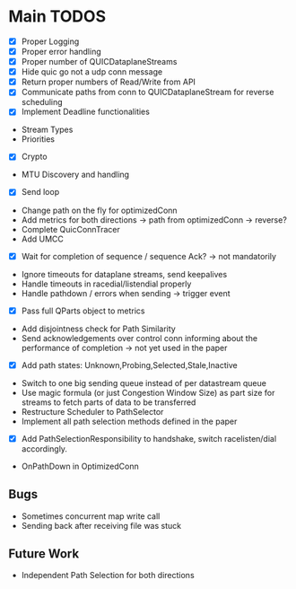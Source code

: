# Main TODOS

- [x] Proper Logging
- [x] Proper error handling
- [x] Proper number of QUICDataplaneStreams
- [x] Hide quic go not a udp conn message
- [x] Return proper numbers of Read/Write from API
- [x] Communicate paths from conn to QUICDataplaneStream for reverse scheduling
- [x] Implement Deadline functionalities
- Stream Types
- Priorities
- [x] Crypto
- MTU Discovery and handling
- [x] Send loop
- Change path on the fly for optimizedConn
- Add metrics for both directions -> path from optimizedConn -> reverse?
- Complete QuicConnTracer
- Add UMCC
- [x] Wait for completion of sequence / sequence Ack? -> not mandatorily
- Ignore timeouts for dataplane streams, send keepalives
- Handle timeouts in racedial/listendial properly
- Handle pathdown / errors when sending -> trigger event
- [x] Pass full QParts object to metrics
- Add disjointness check for Path Similarity
- Send acknowledgements over control conn informing about the performance of completion -> not yet used in the paper
- [x] Add path states: Unknown,Probing,Selected,Stale,Inactive
- Switch to one big sending queue instead of per datastream queue
- Use magic formula (or just Congestion Window Size) as part size for streams to fetch parts of data to be transferred
- Restructure Scheduler to PathSelector
- Implement all path selection methods defined in the paper
- [x] Add PathSelectionResponsibility to handshake, switch racelisten/dial accordingly.
- OnPathDown in OptimizedConn

## Bugs
- Sometimes concurrent map write call
- Sending back after receiving file was stuck

## Future Work
- Independent Path Selection for both directions